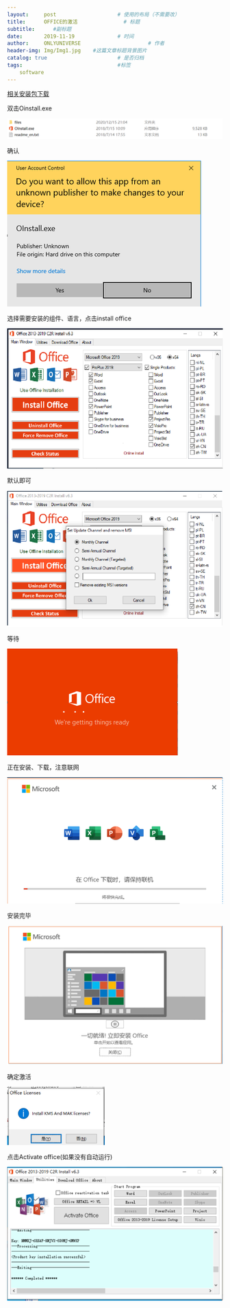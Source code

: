 ```yaml
---
layout:     post                    # 使用的布局（不需要改）
title:      OFFICE的激活               # 标题 
subtitle:      #副标题
date:       2019-11-19              # 时间
author:     ONLYUNIVERSE                      # 作者
header-img: Img/Img1.jpg    #这篇文章标题背景图片
catalog: true                       # 是否归档
tags:                               #标签
    software
---
```


[相关安装包下载](https://github.com/ONLYUNIVERSE/ONLYUNIVERSE.github.io/raw/master/software/Office%202013-2019%20C2R%20Install%20v6.3.7z)

双击Oinstall.exe

![](https://github.com/ONLYUNIVERSE/ONLYUNIVERSE.github.io/blob/master/Image/officeinstall7.png?raw=true)

确认

![](https://github.com/ONLYUNIVERSE/ONLYUNIVERSE.github.io/blob/master/Image/officeinstall6.png?raw=true)

选择需要安装的组件、语言，点击install office

![](https://github.com/ONLYUNIVERSE/ONLYUNIVERSE.github.io/blob/master/Image/officeinstall3.png?raw=true)

默认即可

![](https://github.com/ONLYUNIVERSE/ONLYUNIVERSE.github.io/blob/master/Image/officeinstall2.png?raw=true)

等待

![](https://github.com/ONLYUNIVERSE/ONLYUNIVERSE.github.io/blob/master/Image/officeinstall5.png?raw=true)

正在安装、下载，注意联网

![](https://github.com/ONLYUNIVERSE/ONLYUNIVERSE.github.io/blob/master/Image/officeinstall4.png?raw=true)

安装完毕

![](https://github.com/ONLYUNIVERSE/ONLYUNIVERSE.github.io/blob/master/Image/officeinstall1.png?raw=true)

确定激活

![](https://github.com/ONLYUNIVERSE/ONLYUNIVERSE.github.io/blob/master/Image/officeInstall.png?raw=true)

点击Activate office(如果没有自动运行)

![](https://github.com/ONLYUNIVERSE/ONLYUNIVERSE.github.io/blob/master/Image/Officeinstall8.png?raw=true)